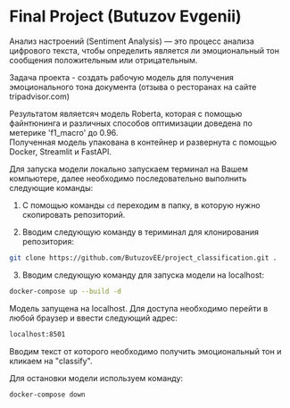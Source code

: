 # Final Project (Butuzov Evgenii)
Анализ настроений (Sentiment Analysis) — это процесс анализа цифрового текста, чтобы определить является ли эмоциональный тон сообщения положительным или  отрицательным.

Задача проекта - создать рабочую модель для получения эмоционального тона документа (отзыва о ресторанах на сайте tripadvisor.com)

Результатом являетсяч модель Roberta, которая с помощью файнтюнинга и различных способов оптимизации доведена по метерике 'f1_macro' до 0.96.   
Полученная модель упакована в контейнер и развернута с помощью Docker, Streamlit и FastAPI.





Для запуска модели локально запускаем терминал на Вашем компьютере, далее необходимо последовательно выполнить следующие команды:

1. С помощью команды ```cd```
переходим в папку, в которую нужно скопировать репозиторий.

2. Вводим следующую команду в териминал для клонирования репозитория:
```bash
git clone https://github.com/ButuzovEE/project_classification.git .
```
3. Вводим следующую команду для запуска модели на localhost:

```bash
docker-compose up --build -d
```

Модель запущена на localhost.
Для доступа необходимо перейти в любой браузер и ввести следующий адрес:
```bash
localhost:8501
```

Вводим текст от которого необходимо получить эмоциональный тон и кликаем на "classify".


Для остановки модели используем команду:
```bash
docker-compose down 
```
